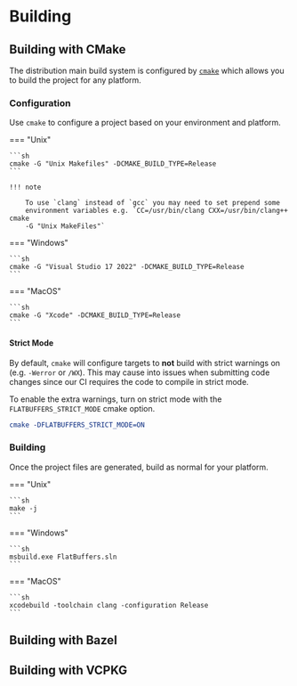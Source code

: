 # Building

## Building with CMake

The distribution main build system is configured by
[`cmake`](https://www.cmake.org) which allows you to build the project for any
platform.

### Configuration

Use `cmake` to configure a project based on your environment and platform.

=== "Unix"

    ```sh
    cmake -G "Unix Makefiles" -DCMAKE_BUILD_TYPE=Release
    ```

    !!! note

        To use `clang` instead of `gcc` you may need to set prepend some
        environment variables e.g. `CC=/usr/bin/clang CXX=/usr/bin/clang++ cmake
        -G "Unix MakeFiles"`

=== "Windows"

    ```sh
    cmake -G "Visual Studio 17 2022" -DCMAKE_BUILD_TYPE=Release
    ```

=== "MacOS"

    ```sh
    cmake -G "Xcode" -DCMAKE_BUILD_TYPE=Release
    ```

#### Strict Mode

By default, `cmake` will configure targets to **not** build with strict warnings
on (e.g. `-Werror` or `/WX`). This may cause into issues when submitting code
changes since our CI requires the code to compile in strict mode.

To enable the extra warnings, turn on strict mode with the
`FLATBUFFERS_STRICT_MODE` cmake option.

```cmake
cmake -DFLATBUFFERS_STRICT_MODE=ON
```


### Building

Once the project files are generated, build as normal for your platform.

=== "Unix"

    ```sh
    make -j
    ```

=== "Windows"

    ```sh
    msbuild.exe FlatBuffers.sln
    ```

=== "MacOS"

    ```sh
    xcodebuild -toolchain clang -configuration Release
    ```






## Building with Bazel

## Building with VCPKG
